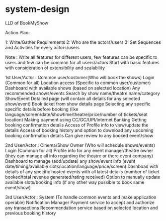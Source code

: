 # system-design

LLD of BookMyShow

Action Plan:

1: Write/Gather Requirements
2: Who are the actors/users
3: Set Sequences and Activities for every actors/users

Note :  Write all features for different users, few features can be specific to users and few can be common for all users/actors
        Start with basic features with consideration of extensibility and scalability

1st User/Actor : Common user/costomer(Who will book the shows)
                 Login (Common for all)
                 Location access (Specific to common user/customer)
                 Dashboard with available shows (based on selected location)
                 Any recommended shows/events
                 Search by show name/theatre name/category
                 Show/Event Detailed page (will contain all details for any selected show/event)
                 Book ticket from show details page
                 Selecting any specific specific details before booking (like language/screen/date/showtime/theatre/price/number of tickets/seat location)
                 Making payment using CC/GC/UPI/Internet Banking
                 Getting booking confirmation details
                 Access of Profile info to view/update the details
                 Access of booking history and option to download any upcoming booking confirmation details
                 Can give review to any booked event/show


2nd User/Actor : Cinema/Show Owner (Who will schedule shows/events)
                 Login (Common for all)
                 Profile info for any event manager/theatre owner (they can manage all info regarding the theatre or there event company)
                 Dashboard to manage (add/update) any show/event info (event date/timing/available slots/location/language/price/screen)
                 Dashboad with details of any specific hosted events with all latest details (number of ticket booked/total revenue generated/rating received)
                 Option to manually update available slots/booking info (if any other way possible to book same event/show)


3rd User/Actor : System (To handle common events and make application operable)
                 Notification Manager
                 Payment service to accept and authorize any transactions
                 Recommendation service based on selected location and previous booking history
